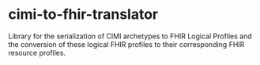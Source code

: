 # cimi-to-fhir-translator

Library for the serialization of CIMI archetypes to FHIR Logical Profiles and the conversion of these logical FHIR profiles to their corresponding FHIR resource profiles.
